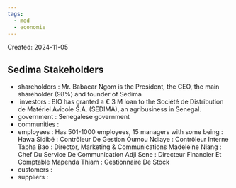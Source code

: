 ```yaml
---
tags:
  - mod
  - economie
---
```

Created: 2024-11-05

## Sedima Stakeholders

- shareholders : Mr. Babacar Ngom is the President, the CEO, the main shareholder (98%) and founder of Sedima
-  investors : BIO has granted a € 3 M loan to the Société de Distribution de Matériel Avicole S.A. (SEDIMA), an agribusiness in Senegal.
- government : Senegalese government
- communities : 
- employees : Has 501-1000 employees, 15 managers with some being : 
  Hawa Sidibé : Contrôleur De Gestion
  Oumou Ndiaye : Contrôleur Interne
  Tapha Bao : Director, Marketing & Communications
  Madeleine Niang : Chef Du Service De Communication
  Adji Sene : Directeur Financier Et Comptable
  Mapenda Thiam : Gestionnaire De Stock
- customers : 
- suppliers :
  
